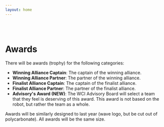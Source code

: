 ```yaml
---
layout: home
---
```

<br />
<br />

# Awards

There will be awards (trophy) for the following categories:
- **Winning Alliance Captain**: The captain of the winning alliance.
- **Winning Alliance Partner**: The partner of the winning alliance.
- **Finalist Alliance Captain**: The captain of the finalist alliance.
- **Finalist Alliance Partner**: The partner of the finalist alliance.
- **Advisory's Award (NEW)**: The WCI Advisory Board will select a team that they feel is deserving of this award. This award is not based on the robot, but rather the team as a whole.


Awards will be similarly designed to last year (wave logo, but be cut out of polycarbonate). All awards will be the same size.
